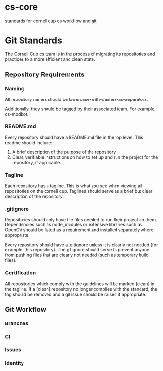 # cs-core
standards for cornell cup cs workflow and git

# Git Standards
The Cornell Cup cs team is in the process of migrating its repositories and practices to a more efficient and clean state.

## Repository Requirements
### Naming
All repository names should be lowercase-with-dashes-as-separators.

Additionally, they should be tagged by their associated team.  For example, cs-modbot.
### README.md
Every repository should have a README.md file in the top level. This readme should include:
1. A brief description of the purpose of the repository
2. Clear, verifiable instructions on how to set up and run the project for the repository, if applicable.
### Tagline
Each repository has a tagline.  This is what you see when viewing all repositories on the cornell cup.  Taglines should serve as a brief but clear description of the repository.
### .gitignore
Repositories should only have the files needed to run their project on them.  Dependencies such as node_modules or extensive libraries such as OpenCV should be listed as a requirement and installed separately where appropriate.

Every repository should have a .gitignore unless it is clearly not needed (for example, this repository).  The gitignore should serve to prevent anyone from pushing files that are clearly not needed (such as temporary build files).
### Certification
All repositories which comply with the guidelines will be marked [clean] in the tagline.  If a [clean] repository no longer complies with the standard, the tag should be removed and a git issue should be raised if appropriate.
## Git Workflow
### Branches
### CI
### Issues
### Identity

